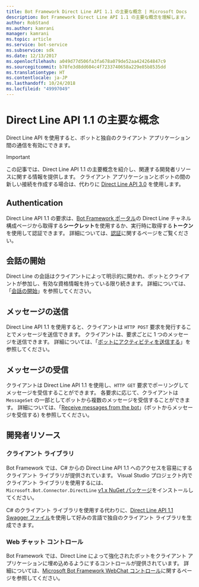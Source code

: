 ```yaml
---
title: Bot Framework Direct Line API 1.1 の主要な概念 | Microsoft Docs
description: Bot Framework Direct Line API 1.1 の主要な概念を理解します。
author: RobStand
ms.author: kamrani
manager: kamrani
ms.topic: article
ms.service: bot-service
ms.subservice: sdk
ms.date: 12/13/2017
ms.openlocfilehash: a049d77d506fa3fa678a079de52aa424264847c9
ms.sourcegitcommit: b78fe3d8dd604c4f7233740658a229e85b8535dd
ms.translationtype: HT
ms.contentlocale: ja-JP
ms.lasthandoff: 10/24/2018
ms.locfileid: "49997049"
---
```

# <a name="key-concepts-in-direct-line-api-11"></a>Direct Line API 1.1 の主要な概念

Direct Line API を使用すると、ボットと独自のクライアント アプリケーション間の通信を有効にできます。 

> [!IMPORTANT]
> この記事では、Direct Line API 1.1 の主要概念を紹介し、関連する開発者リソースに関する情報を提供します。 クライアント アプリケーションとボットの間の新しい接続を作成する場合は、代わりに [Direct Line API 3.0](bot-framework-rest-direct-line-3-0-concepts.md) を使用します。

## <a name="authentication"></a>Authentication

Direct Line API 1.1 の要求は、<a href="https://dev.botframework.com/" target="_blank">Bot Framework ポータル</a>の Direct Line チャネル構成ページから取得する**シークレット**を使用するか、実行時に取得する**トークン**を使用して認証できます。  詳細については、[認証](bot-framework-rest-direct-line-1-1-authentication.md)に関するページをご覧ください。

## <a name="starting-a-conversation"></a>会話の開始

Direct Line の会話はクライアントによって明示的に開かれ、ボットとクライアントが参加し、有効な資格情報を持っている限り続きます。 詳細については、「[会話の開始](bot-framework-rest-direct-line-1-1-start-conversation.md)」を参照してください。

## <a name="sending-messages"></a>メッセージの送信

Direct Line API 1.1 を使用すると、クライアントは `HTTP POST` 要求を発行することでメッセージを送信できます。 クライアントは、要求ごとに 1 つのメッセージを送信できます。 詳細については、「[ボットにアクティビティを送信する](bot-framework-rest-direct-line-1-1-send-message.md)」を参照してください。

## <a name="receiving-messages"></a>メッセージの受信

クライアントは Direct Line API 1.1 を使用し、`HTTP GET` 要求でポーリングしてメッセージを受信することができます。 各要求に応じて、クライアントは `MessageSet` の一部としてボットから複数のメッセージを受信することができます。 詳細については、「[Receive messages from the bot](bot-framework-rest-direct-line-1-1-receive-messages.md)」(ボットからメッセージを受信する) を参照してください。

## <a name="developer-resources"></a>開発者リソース

### <a name="client-library"></a>クライアント ライブラリ

Bot Framework では、C# からの Direct Line API 1.1 へのアクセスを容易にするクライアント ライブラリが提供されています。 Visual Studio プロジェクト内でクライアント ライブラリを使用するには、`Microsoft.Bot.Connector.DirectLine` <a href="https://www.nuget.org/packages/Microsoft.Bot.Connector.DirectLine/1.1.1" target="_blank">v1.x NuGet パッケージ</a>をインストールしてください。 

C# のクライアント ライブラリを使用する代わりに、<a href="https://docs.botframework.com/en-us/restapi/directline/swagger.json" target="_blank">Direct Line API 1.1 Swagger ファイル</a>を使用して好みの言語で独自のクライアント ライブラリを生成できます。

### <a name="web-chat-control"></a>Web チャット コントロール 

Bot Framework では、Direct Line によって強化されたボットをクライアント アプリケーションに埋め込めるようにするコントロールが提供されています。 詳細については、<a href="https://github.com/Microsoft/BotFramework-WebChat" target="_blank">Microsoft Bot Framework WebChat コントロール</a>に関するページを参照してください。
